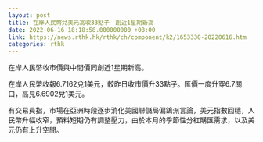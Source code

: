 ```yaml
---
layout: post
title: 在岸人民幣兌美元高收33點子　創近1星期新高
date: 2022-06-16 18:18:58.000000000 +08:00
link: https://news.rthk.hk/rthk/ch/component/k2/1653330-20220616.htm
categories: rthk
---
```


在岸人民幣收市價與中間價同創近1星期新高。

在岸人民幣收報6.7162兌1美元，較昨日收市價升33點子。匯價一度升穿6.7關口，高見6.6902兌1美元。

有交易員指，市場在亞洲時段逐步消化美國聯儲局偏鴿派言論，美元指數回穩，人民幣升幅收窄，預料短期仍有調整壓力，由於本月的季節性分紅購匯需求，以及美元仍有上升空間。
